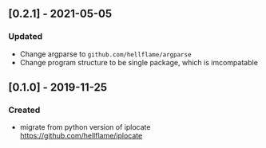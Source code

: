 ## [0.2.1] - 2021-05-05

### Updated

- Change argparse to `github.com/hellflame/argparse`
- Change program structure to be single package, which is imcompatable

## [0.1.0] - 2019-11-25

### Created

- migrate from python version of iplocate https://github.com/hellflame/iplocate
